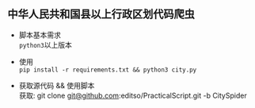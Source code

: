 ## 中华人民共和国县以上行政区划代码爬虫
* 脚本基本需求  
    `python3`以上版本  

* 使用  
   `pip install -r requirements.txt && python3 city.py`

* 获取源代码 && 使用脚本  
    获取: git clone git@github.com:editso/PracticalScript.git -b CitySpider